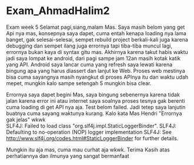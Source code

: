 # Exam_AhmadHalim2
Exam week 5
Selamat pagi,siang,malam Mas.
Saya masih belom yang get Api nya mas, konsepnya saya dapet, cuma entah kenapa loading nya lama banget, gak selesai-selesai, sempet rebuild project berkali-kali juga karena debugging dan sempet ilang juga errornya tapi tiba-tiba muncul lagi, errornya bukan kaya di syntax gitu mas.
Akhirnya karena takut habis waktu jadi saya lompat ke android, dari pagi sampe jam 12an masih kotak katik yang API.
Android saya lancar cuma yang refresh saya lewati karena bingung apa yang harus diassert dan lanjut ke Web.
Proses web mestinya bisa cuma sayangnya masih nyangkut di proses APInya itu dan waktu udah mepet, mungkin kalo sampe setengah 5 mungkin bisa clear.

Errornya saya dapet begini Mas, saya bingung sebenernya karena tidak jalan karena error ini atau internet saya soalnya proses tesnya gak berenti cuma loading di get API nya aja. Test belom failed. Jadi tetep saya lanjutin buatnya cuma sayang waktunya kurang. Kalo kata Mas Hendri "Errornya gak jelas" wkwk <br/>
SLF4J: Failed to load class "org.slf4j.impl.StaticLoggerBinder".
SLF4J: Defaulting to no-operation (NOP) logger implementation
SLF4J: See http://www.slf4j.org/codes.html#StaticLoggerBinder for further details.

Mungkin itu aja mas, cuma mau curhat aja wkwk. 
Terima Kasih atas perhatiannya dan ilmunya yang sangat bermanfaat
